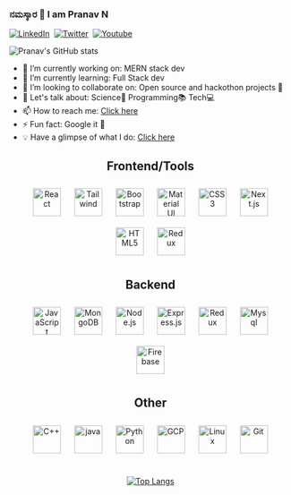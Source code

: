 ### ನಮಸ್ಕಾರ 🙏 I am Pranav N

[![LinkedIn](https://img.shields.io/badge/linkedin-blue.svg?&style=for-the-badge&logo=linkedin&logoColor=white)](https://www.linkedin.com/in/pranavbharadwaj007/)&nbsp;
[![Twitter](https://img.shields.io/badge/twitter-%231DA1F2.svg?&style=for-the-badge&logo=twitter&logoColor=white)](https://twitter.com/PranaV79977)&nbsp;
[![Youtube](https://img.shields.io/badge/Youtube-%23E4405F.svg?&style=for-the-badge&logo=Youtube&logoColor=white)](https://www.youtube.com/channel/UCvKTtKqzxkenjvsjpu7cgKg)&nbsp;



 ![Pranav's GitHub stats](https://github-readme-stats.vercel.app/api?username=pranavbharadwaj007&show_icons=true&theme=calm)
 
- 🔭 I’m currently working on: MERN stack dev
- 🌱 I’m currently learning: Full Stack dev
- 👯 I’m looking to collaborate on: Open source and hackothon projects 🤝
- 💬 Let's talk about: Science🔭 Programming📚 Tech💻
- 📫 How to reach me: [Click here](https://www.linkedin.com/in/pranavbharadwaj007/)
- ⚡ Fun fact: Google it 👀
- 💡 Have a glimpse of what I do: [Click here](https://www.youtube.com/channel/UCvKTtKqzxkenjvsjpu7cgKg)


<div align="center">
 <h2> <b> Frontend/Tools </b> </h2>
 </div>
<div align="center">  
<img style="margin: 10px" src="https://profilinator.rishav.dev/skills-assets/react-original-wordmark.svg" alt="React" height="50" />  
 <img style="margin: 10px" src="https://tailwindcss.com/_next/static/media/tailwindcss-mark.cb8046c163f77190406dfbf4dec89848.svg" alt="Tailwind" height="50" /> 
<img style="margin: 10px" src="https://profilinator.rishav.dev/skills-assets/bootstrap-plain.svg" alt="Bootstrap" height="50" /> 
 <img style="margin: 10px" src="https://material-ui.com/static/logo.png" alt="Material UI" height="50" /> 
<img style="margin: 10px" src="https://profilinator.rishav.dev/skills-assets/css3-original-wordmark.svg" alt="CSS3" height="50" />  
 <img style="margin: 10px" src="https://cdn.worldvectorlogo.com/logos/next-js.svg" alt="Next.js" height="50" /> 
<img style="margin: 10px" src="https://profilinator.rishav.dev/skills-assets/html5-original-wordmark.svg" alt="HTML5" height="50" />  




<img style="margin: 10px" src="https://profilinator.rishav.dev/skills-assets/redux-original.svg" alt="Redux" height="50" />    

</div></td><td valign="top" width="33%">

<div align="center">
 <h2> <b>Backend</b> </h2>
 </div>
<div align="center">  
<div align="center">  
<img style="margin: 10px" src="https://profilinator.rishav.dev/skills-assets/javascript-original.svg" alt="JavaScript" height="50" />  
<img style="margin: 10px" src="https://profilinator.rishav.dev/skills-assets/mongodb-original-wordmark.svg" alt="MongoDB" height="50" />  
<img style="margin: 10px" src="https://profilinator.rishav.dev/skills-assets/nodejs-original-wordmark.svg" alt="Node.js" height="50" />  
<img style="margin: 10px" src="https://profilinator.rishav.dev/skills-assets/express-original-wordmark.svg" alt="Express.js" height="50" />  
 
<img style="margin: 10px" src="https://profilinator.rishav.dev/skills-assets/redux-original.svg" alt="Redux" height="50" />  
 <img style="margin: 10px" src="https://itsilesia.com/wp-content/uploads/2018/11/mysql-logo.jpg" alt="Mysql" height="50" /> 
<img style="margin: 10px" src="https://profilinator.rishav.dev/skills-assets/firebase.png" alt="Firebase" height="50" />  
</div></td><td valign="top" width="33%">

<div align="center">
 <h2> <b> Other </b> </h2>
 </div>
<div align="center">  
 <img style="margin: 10px" src="https://profilinator.rishav.dev/skills-assets/cplusplus-original.svg" alt="C++" height="50" />  
<img style="margin: 10px" src="https://brandslogos.com/wp-content/uploads/images/large/java-logo-1.png" alt="java" height="50" />  
 <img style="margin: 10px" src="https://profilinator.rishav.dev/skills-assets/python-original.svg" alt="Python" height="50" />
<img style="margin: 10px" src="https://profilinator.rishav.dev/skills-assets/google_cloud-icon.svg" alt="GCP" height="50" />  
<img style="margin: 10px" src="https://profilinator.rishav.dev/skills-assets/linux-original.svg" alt="Linux" height="50" />  
<img style="margin: 10px" src="https://profilinator.rishav.dev/skills-assets/git-scm-icon.svg" alt="Git" height="50" />  


</div></td></tr></table>  

<br/>  


[![Top Langs](https://github-readme-stats.vercel.app/api/top-langs/?username=pranavbharadwaj007&layout=compact&theme=calm)](https://github.com/pranavbharadwaj007)
